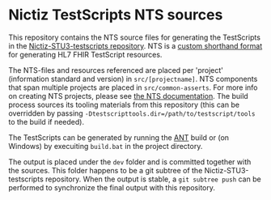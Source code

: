 # Nictiz TestScripts NTS sources

This repository contains the NTS source files for generating the TestScripts in the [Nictiz-STU3-testscripts repository](https://github.com/Nictiz/Nictiz-STU3-testscripts). NTS is a [custom shorthand format](https://github.com/Nictiz/Nictiz-tooling-testscripts/tree/main/generate) for generating HL7 FHIR TestScript resources.

The NTS-files and resources referenced are placed per 'project' (information standard and version) in `src/[projectname]`. NTS components that span multiple projects are placed in `src/common-asserts`. For more info on creating NTS projects, please see [the NTS documentation](https://github.com/Nictiz/Nictiz-tooling-testscripts/tree/main/generate). The build process sources its tooling materials from this repository (this can be overridden by passing `-Dtestscripttools.dir=/path/to/testscript/tools` to the build if needed).

The TestScripts can be generated by running the [ANT](https://ant.apache.org/) build or (on Windows) by execuiting `build.bat` in the project directory.

The output is placed under the `dev` folder and is committed together with the sources. This folder happens to be a git subtree of the Nictiz-STU3-testscripts repository. When the output is stable, a `git subtree push` can be performed to synchronize the final output with this repository.